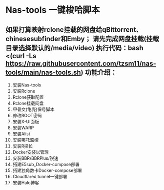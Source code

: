 # Nas-tools 一键梭哈脚本
如果打算映射rclone挂载的网盘给qBittorrent、chinesesubfinder和Emby；
请先完成网盘挂载(挂载目录选择默认的/media/video)
执行代码：bash <(curl -Ls https://raw.githubusercontent.com/tzsm11/nas-tools/main/nas-tools.sh)
功能介绍：
-----------------------------------------
1. 安装Nas-tools
2. 安装Rclone
3. Rclone获取配置
4. Rclone挂载网盘
5. 甲骨文(龟壳)保号脚本
6. 修改ROOT密码
7. 安装X-UI面板
8. 安装WARP
9. 安装Alist
10. 安装哪吒监控
11. 安装R探长
12. Docker安装以管理
13. 安装BBR/BBRPlus/锐速
14. 搭建E5sub_Docker-compose部署
15. 搭建独角数卡Docker-compose部署
16. Cloudflared tunnel一键部署
17. 安装Halo博客
